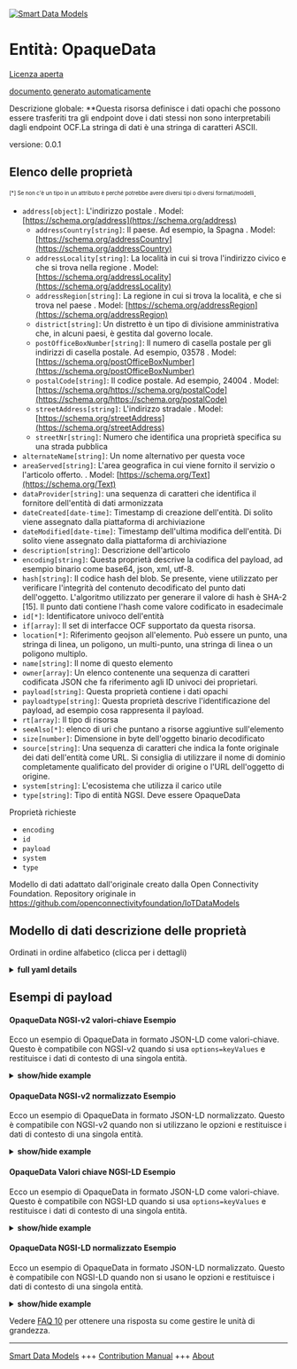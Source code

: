 <!-- 10-Header -->    
[![Smart Data Models](https://smartdatamodels.org/wp-content/uploads/2022/01/SmartDataModels_logo.png "Logo")](https://smartdatamodels.org)    
Entità: OpaqueData    
==================<!-- /10-Header -->    
<!-- 15-License -->    
[Licenza aperta](https://github.com/smart-data-models//dataModel.OCF/blob/master/OpaqueData/LICENSE.md)    
[documento generato automaticamente](https://docs.google.com/presentation/d/e/2PACX-1vTs-Ng5dIAwkg91oTTUdt8ua7woBXhPnwavZ0FxgR8BsAI_Ek3C5q97Nd94HS8KhP-r_quD4H0fgyt3/pub?start=false&loop=false&delayms=3000#slide=id.gb715ace035_0_60)    
<!-- /15-License -->    
<!-- 20-Description -->    
Descrizione globale: **Questa risorsa definisce i dati opachi che possono essere trasferiti tra gli endpoint dove i dati stessi non sono interpretabili dagli endpoint OCF.La stringa di dati è una stringa di caratteri ASCII.    
versione: 0.0.1    
<!-- /20-Description -->    
<!-- 30-PropertiesList -->    
## Elenco delle proprietà    
<sup><sub>[*] Se non c'è un tipo in un attributo è perché potrebbe avere diversi tipi o diversi formati/modelli</sub></sup>.    
- `address[object]`: L'indirizzo postale  . Model: [https://schema.org/address](https://schema.org/address)	- `addressCountry[string]`: Il paese. Ad esempio, la Spagna  . Model: [https://schema.org/addressCountry](https://schema.org/addressCountry)    
	- `addressLocality[string]`: La località in cui si trova l'indirizzo civico e che si trova nella regione  . Model: [https://schema.org/addressLocality](https://schema.org/addressLocality)    
	- `addressRegion[string]`: La regione in cui si trova la località, e che si trova nel paese  . Model: [https://schema.org/addressRegion](https://schema.org/addressRegion)    
	- `district[string]`: Un distretto è un tipo di divisione amministrativa che, in alcuni paesi, è gestita dal governo locale.      
	- `postOfficeBoxNumber[string]`: Il numero di casella postale per gli indirizzi di casella postale. Ad esempio, 03578  . Model: [https://schema.org/postOfficeBoxNumber](https://schema.org/postOfficeBoxNumber)    
	- `postalCode[string]`: Il codice postale. Ad esempio, 24004  . Model: [https://schema.org/https://schema.org/postalCode](https://schema.org/https://schema.org/postalCode)    
	- `streetAddress[string]`: L'indirizzo stradale  . Model: [https://schema.org/streetAddress](https://schema.org/streetAddress)    
	- `streetNr[string]`: Numero che identifica una proprietà specifica su una strada pubblica      
- `alternateName[string]`: Un nome alternativo per questa voce  - `areaServed[string]`: L'area geografica in cui viene fornito il servizio o l'articolo offerto.  . Model: [https://schema.org/Text](https://schema.org/Text)- `dataProvider[string]`: una sequenza di caratteri che identifica il fornitore dell'entità di dati armonizzata  - `dateCreated[date-time]`: Timestamp di creazione dell'entità. Di solito viene assegnato dalla piattaforma di archiviazione  - `dateModified[date-time]`: Timestamp dell'ultima modifica dell'entità. Di solito viene assegnato dalla piattaforma di archiviazione  - `description[string]`: Descrizione dell'articolo  - `encoding[string]`: Questa proprietà descrive la codifica del payload, ad esempio binario come base64, json, xml, utf-8.  - `hash[string]`: Il codice hash del blob. Se presente, viene utilizzato per verificare l'integrità del contenuto decodificato del punto dati dell'oggetto. L'algoritmo utilizzato per generare il valore di hash è SHA-2 [15]. Il punto dati contiene l'hash come valore codificato in esadecimale  - `id[*]`: Identificatore univoco dell'entità  - `if[array]`: Il set di interfacce OCF supportato da questa risorsa.  - `location[*]`: Riferimento geojson all'elemento. Può essere un punto, una stringa di linea, un poligono, un multi-punto, una stringa di linea o un poligono multiplo.  - `name[string]`: Il nome di questo elemento  - `owner[array]`: Un elenco contenente una sequenza di caratteri codificata JSON che fa riferimento agli ID univoci dei proprietari.  - `payload[string]`: Questa proprietà contiene i dati opachi  - `payloadtype[string]`: Questa proprietà descrive l'identificazione del payload, ad esempio cosa rappresenta il payload.  - `rt[array]`: Il tipo di risorsa  - `seeAlso[*]`: elenco di uri che puntano a risorse aggiuntive sull'elemento  - `size[number]`: Dimensione in byte dell'oggetto binario decodificato  - `source[string]`: Una sequenza di caratteri che indica la fonte originale dei dati dell'entità come URL. Si consiglia di utilizzare il nome di dominio completamente qualificato del provider di origine o l'URL dell'oggetto di origine.  - `system[string]`: L'ecosistema che utilizza il carico utile  - `type[string]`: Tipo di entità NGSI. Deve essere OpaqueData  <!-- /30-PropertiesList -->    
<!-- 35-RequiredProperties -->    
Proprietà richieste    
- `encoding`  - `id`  - `payload`  - `system`  - `type`  <!-- /35-RequiredProperties -->    
<!-- 40-RequiredProperties -->    
Modello di dati adattato dall'originale creato dalla Open Connectivity Foundation. Repository originale in https://github.com/openconnectivityfoundation/IoTDataModels    
<!-- /40-RequiredProperties -->    
<!-- 50-DataModelHeader -->    
## Modello di dati descrizione delle proprietà    
Ordinati in ordine alfabetico (clicca per i dettagli)    
<!-- /50-DataModelHeader -->    
<!-- 60-ModelYaml -->    
<details><summary><strong>full yaml details</strong></summary>      
```yaml    
OpaqueData:      
  description: This Resource defines opaque data that can be transfered between endpoints where the data itself is not interpretable by the OCF endpoints.The stringdata is a string of ASCII characters.      
  properties:      
    address:      
      description: The mailing address      
      properties:      
        addressCountry:      
          description: 'The country. For example, Spain'      
          type: string      
          x-ngsi:      
            model: https://schema.org/addressCountry      
            type: Property      
        addressLocality:      
          description: 'The locality in which the street address is, and which is in the region'      
          type: string      
          x-ngsi:      
            model: https://schema.org/addressLocality      
            type: Property      
        addressRegion:      
          description: 'The region in which the locality is, and which is in the country'      
          type: string      
          x-ngsi:      
            model: https://schema.org/addressRegion      
            type: Property      
        district:      
          description: 'A district is a type of administrative division that, in some countries, is managed by the local government'      
          type: string      
          x-ngsi:      
            type: Property      
        postOfficeBoxNumber:      
          description: 'The post office box number for PO box addresses. For example, 03578'      
          type: string      
          x-ngsi:      
            model: https://schema.org/postOfficeBoxNumber      
            type: Property      
        postalCode:      
          description: 'The postal code. For example, 24004'      
          type: string      
          x-ngsi:      
            model: https://schema.org/https://schema.org/postalCode      
            type: Property      
        streetAddress:      
          description: The street address      
          type: string      
          x-ngsi:      
            model: https://schema.org/streetAddress      
            type: Property      
        streetNr:      
          description: Number identifying a specific property on a public street      
          type: string      
          x-ngsi:      
            type: Property      
      type: object      
      x-ngsi:      
        model: https://schema.org/address      
        type: Property      
    alternateName:      
      description: An alternative name for this item      
      type: string      
      x-ngsi:      
        type: Property      
    areaServed:      
      description: The geographic area where a service or offered item is provided      
      type: string      
      x-ngsi:      
        model: https://schema.org/Text      
        type: Property      
    dataProvider:      
      description: A sequence of characters identifying the provider of the harmonised data entity      
      type: string      
      x-ngsi:      
        type: Property      
    dateCreated:      
      description: Entity creation timestamp. This will usually be allocated by the storage platform      
      format: date-time      
      type: string      
      x-ngsi:      
        type: Property      
    dateModified:      
      description: Timestamp of the last modification of the entity. This will usually be allocated by the storage platform      
      format: date-time      
      type: string      
      x-ngsi:      
        type: Property      
    description:      
      description: A description of this item      
      type: string      
      x-ngsi:      
        type: Property      
    encoding:      
      description: 'This Property describes the encoding of the payload, e.g. binary as base64, json, xml, utf-8'      
      type: string      
      x-ngsi:      
        type: Property      
    hash:      
      description: 'The hash code of the blob. If present, it is used to check the decoded content of the object data point for integrity. The algorithm used for generating the hash value is SHA-2 [15]. The data point contains the hash as a hex encoded value'      
      type: string      
      x-ngsi:      
        type: Property      
    id:      
      anyOf:      
        - description: Identifier format of any NGSI entity      
          maxLength: 256      
          minLength: 1      
          pattern: ^[\w\-\.\{\}\$\+\*\[\]`|~^@!,:\\]+$      
          type: string      
          x-ngsi:      
            type: Property      
        - description: Identifier format of any NGSI entity      
          format: uri      
          type: string      
          x-ngsi:      
            type: Property      
      description: Unique identifier of the entity      
      x-ngsi:      
        type: Property      
    if:      
      description: The OCF Interface set supported by this Resource      
      items:      
        enum:      
          - oic.if.baseline      
          - oic.if.rw      
        type: string      
      minItems: 2      
      readOnly: true      
      type: array      
      uniqueItems: true      
      x-ngsi:      
        type: Property      
    location:      
      description: 'Geojson reference to the item. It can be Point, LineString, Polygon, MultiPoint, MultiLineString or MultiPolygon'      
      oneOf:      
        - description: Geojson reference to the item. Point      
          properties:      
            bbox:      
              items:      
                type: number      
              minItems: 4      
              type: array      
            coordinates:      
              items:      
                type: number      
              minItems: 2      
              type: array      
            type:      
              enum:      
                - Point      
              type: string      
          required:      
            - type      
            - coordinates      
          title: GeoJSON Point      
          type: object      
          x-ngsi:      
            type: GeoProperty      
        - description: Geojson reference to the item. LineString      
          properties:      
            bbox:      
              items:      
                type: number      
              minItems: 4      
              type: array      
            coordinates:      
              items:      
                items:      
                  type: number      
                minItems: 2      
                type: array      
              minItems: 2      
              type: array      
            type:      
              enum:      
                - LineString      
              type: string      
          required:      
            - type      
            - coordinates      
          title: GeoJSON LineString      
          type: object      
          x-ngsi:      
            type: GeoProperty      
        - description: Geojson reference to the item. Polygon      
          properties:      
            bbox:      
              items:      
                type: number      
              minItems: 4      
              type: array      
            coordinates:      
              items:      
                items:      
                  items:      
                    type: number      
                  minItems: 2      
                  type: array      
                minItems: 4      
                type: array      
              type: array      
            type:      
              enum:      
                - Polygon      
              type: string      
          required:      
            - type      
            - coordinates      
          title: GeoJSON Polygon      
          type: object      
          x-ngsi:      
            type: GeoProperty      
        - description: Geojson reference to the item. MultiPoint      
          properties:      
            bbox:      
              items:      
                type: number      
              minItems: 4      
              type: array      
            coordinates:      
              items:      
                items:      
                  type: number      
                minItems: 2      
                type: array      
              type: array      
            type:      
              enum:      
                - MultiPoint      
              type: string      
          required:      
            - type      
            - coordinates      
          title: GeoJSON MultiPoint      
          type: object      
          x-ngsi:      
            type: GeoProperty      
        - description: Geojson reference to the item. MultiLineString      
          properties:      
            bbox:      
              items:      
                type: number      
              minItems: 4      
              type: array      
            coordinates:      
              items:      
                items:      
                  items:      
                    type: number      
                  minItems: 2      
                  type: array      
                minItems: 2      
                type: array      
              type: array      
            type:      
              enum:      
                - MultiLineString      
              type: string      
          required:      
            - type      
            - coordinates      
          title: GeoJSON MultiLineString      
          type: object      
          x-ngsi:      
            type: GeoProperty      
        - description: Geojson reference to the item. MultiLineString      
          properties:      
            bbox:      
              items:      
                type: number      
              minItems: 4      
              type: array      
            coordinates:      
              items:      
                items:      
                  items:      
                    items:      
                      type: number      
                    minItems: 2      
                    type: array      
                  minItems: 4      
                  type: array      
                type: array      
              type: array      
            type:      
              enum:      
                - MultiPolygon      
              type: string      
          required:      
            - type      
            - coordinates      
          title: GeoJSON MultiPolygon      
          type: object      
          x-ngsi:      
            type: GeoProperty      
      x-ngsi:      
        type: GeoProperty      
    name:      
      description: The name of this item      
      type: string      
      x-ngsi:      
        type: Property      
    owner:      
      description: A List containing a JSON encoded sequence of characters referencing the unique Ids of the owner(s)      
      items:      
        anyOf:      
          - description: Identifier format of any NGSI entity      
            maxLength: 256      
            minLength: 1      
            pattern: ^[\w\-\.\{\}\$\+\*\[\]`|~^@!,:\\]+$      
            type: string      
            x-ngsi:      
              type: Property      
          - description: Identifier format of any NGSI entity      
            format: uri      
            type: string      
            x-ngsi:      
              type: Property      
        description: Unique identifier of the entity      
        x-ngsi:      
          type: Property      
      type: array      
      x-ngsi:      
        type: Property      
    payload:      
      description: This Property contains the opaque data      
      type: string      
      x-ngsi:      
        type: Property      
    payloadtype:      
      description: 'This Property describes the identification of the payload, e.g. what the payload is representing '      
      type: string      
      x-ngsi:      
        type: Property      
    rt:      
      description: The Resource Type      
      items:      
        enum:      
          - oic.r.opaquedata      
        maxLength: 64      
        type: string      
      minItems: 1      
      readOnly: true      
      type: array      
      uniqueItems: true      
      x-ngsi:      
        type: Property      
    seeAlso:      
      description: list of uri pointing to additional resources about the item      
      oneOf:      
        - items:      
            format: uri      
            type: string      
          minItems: 1      
          type: array      
        - format: uri      
          type: string      
      x-ngsi:      
        type: Property      
    size:      
      description: The size in bytes of the decoded binary object      
      type: number      
      x-ngsi:      
        type: Property      
    source:      
      description: 'A sequence of characters giving the original source of the entity data as a URL. Recommended to be the fully qualified domain name of the source provider, or the URL to the source object'      
      type: string      
      x-ngsi:      
        type: Property      
    system:      
      description: The eco system that is using the payload      
      type: string      
      x-ngsi:      
        type: Property      
    type:      
      description: NGSI entity type. It has to be OpaqueData      
      enum:      
        - OpaqueData      
      type: string      
      x-ngsi:      
        type: Property      
  required:      
    - payload      
    - encoding      
    - system      
    - id      
    - type      
  type: object      
  x-derived-from: https://raw.githubusercontent.com/openconnectivityfoundation/IoTDataModels/master/OpaqueDataResURI.swagger.json      
  x-disclaimer: 'Redistribution and use in source and binary forms, with or without modification, are permitted  provided that the license conditions are met. Copyleft (c) 2022 Contributors to Smart Data Models Program'      
  x-license-url: https://github.com/smart-data-models/dataModel.OCF/blob/master/OpaqueData/LICENSE.md      
  x-model-schema: https://smart-data-models.github.io/dataModel.OCF/OpaqueData/schema.json      
  x-model-tags: OCF      
  x-version: 0.0.1      
```    
</details>      
<!-- /60-ModelYaml -->    
<!-- 70-MiddleNotes -->    
<!-- /70-MiddleNotes -->    
<!-- 80-Examples -->    
## Esempi di payload    
#### OpaqueData NGSI-v2 valori-chiave Esempio    
Ecco un esempio di OpaqueData in formato JSON-LD come valori-chiave. Questo è compatibile con NGSI-v2 quando si usa `options=keyValues` e restituisce i dati di contesto di una singola entità.    
<details><summary><strong>show/hide example</strong></summary>      
```json  
{  
  "id": "urn:ngsi-ld:OpaqueData:id:ZNOG:11395995",  
  "dateCreated": "1973-11-29T04:07:21Z",  
  "dateModified": "1971-10-13T05:50:39Z",  
  "source": "Scientist attorney movement imagine station. Rest where industry entire even. Admit whose step different provide purpose",  
  "name": "Them not painting executive cup home. Suffer management enjoy market hard. Third take production involve. Mission last situatio",  
  "alternateName": "Decision best recent what business. Goal general week member also us eight. It soon accept",  
  "description": "Of suggest year dream. Difference guy everything sign s",  
  "dataProvider": "Rich thousand short in play others reality. Especial",  
  "owner": [  
    "urn:ngsi-ld:OpaqueData:items:LWKP:53355978",  
    "urn:ngsi-ld:OpaqueData:items:JKSX:17016600"  
  ],  
  "seeAlso": [  
    "urn:ngsi-ld:OpaqueData:items:DJCA:66200669"  
  ],  
  "location": {  
    "type": "Point",  
    "coordinates": [  
      51.774314,  
      105.057187  
    ]  
  },  
  "address": {  
    "streetAddress": "All answer phone them.",  
    "addressLocality": "Military free key realize analysis but interview. Among machine enter watch during economic sell.",  
    "addressRegion": "Instead spring our east. Card physical left nation believe. Start interview year bit cut.",  
    "addressCountry": "Cold long against tonight word. At fear facto",  
    "postalCode": "Particularly policy quite whom rise. Image in politics result despite technology financial. Charge central life experience man.",  
    "postOfficeBoxNumber": "Beautiful condition pay",  
    "streetNr": "Also another international claim fill. Garden behind article.",  
    "district": "Recently save their here official. Risk interview piece memory hair. Reflect will main program reveal product wife."  
  },  
  "areaServed": "Increase instead work class info",  
  "rt": [  
    "oic.r.opaquedata"  
  ],  
  "payload": "Drop produce medical defense size. Money especially exist artis",  
  "encoding": "Natural every",  
  "payloadtype": "Soldier light read do not ",  
  "size": 864,  
  "hash": "American whole magazine truth stop whose. On traditional measure example sense peace. Would mouth relate own chair.",  
  "system": "Together range line beyond. First policy daughter need kind miss.",  
  "if": [  
    "oic.if.baseline",  
    "oic.if.rw"  
  ],  
  "type": "OpaqueData"  
}  
```  
</details>    
#### OpaqueData NGSI-v2 normalizzato Esempio    
Ecco un esempio di OpaqueData in formato JSON-LD normalizzato. Questo è compatibile con NGSI-v2 quando non si utilizzano le opzioni e restituisce i dati di contesto di una singola entità.    
<details><summary><strong>show/hide example</strong></summary>      
```json  
{  
  "id": "urn:ngsi-ld:OpaqueData:id:ZNOG:11395995",  
  "dateCreated": {  
    "type": "DateTime",  
    "value": "1973-11-29T04:07:21Z"  
  },  
  "dateModified": {  
    "type": "DateTime",  
    "value": "1971-10-13T05:50:39Z"  
  },  
  "source": {  
    "type": "Text",  
    "value": "Scientist attorney movement imagine station. Rest where industry entire even. Admit whose step different provide purpose"  
  },  
  "name": {  
    "type": "Text",  
    "value": "Them not painting executive cup home. Suffer management enjoy market hard. Third take production involve. Mission last situatio"  
  },  
  "alternateName": {  
    "type": "Text",  
    "value": "Decision best recent what business. Goal general week member also us eight. It soon accept"  
  },  
  "description": {  
    "type": "Text",  
    "value": "Of suggest year dream. Difference guy everything sign s"  
  },  
  "dataProvider": {  
    "type": "Text",  
    "value": "Rich thousand short in play others reality. Especial"  
  },  
  "owner": {  
    "type": "StructuredValue",  
    "value": [  
      "urn:ngsi-ld:OpaqueData:items:LWKP:53355978",  
      "urn:ngsi-ld:OpaqueData:items:JKSX:17016600"  
    ]  
  },  
  "seeAlso": {  
    "type": "StructuredValue",  
    "value": [  
      "urn:ngsi-ld:OpaqueData:items:DJCA:66200669"  
    ]  
  },  
  "location": {  
    "type": "geo:json",  
    "value": {  
      "type": "Point",  
      "coordinates": [  
        51.774314,  
        105.057187  
      ]  
    }  
  },  
  "address": {  
    "type": "StructuredValue",  
    "value": {  
      "streetAddress": "All answer phone them.",  
      "addressLocality": "Military free key realize analysis but interview. Among machine enter watch during economic sell.",  
      "addressRegion": "Instead spring our east. Card physical left nation believe. Start interview year bit cut.",  
      "addressCountry": "Cold long against tonight word. At fear facto",  
      "postalCode": "Particularly policy quite whom rise. Image in politics result despite technology financial. Charge central life experience man.",  
      "postOfficeBoxNumber": "Beautiful condition pay",  
      "streetNr": "Also another international claim fill. Garden behind article.",  
      "district": "Recently save their here official. Risk interview piece memory hair. Reflect will main program reveal product wife."  
    }  
  },  
  "areaServed": {  
    "type": "Text",  
    "value": "Increase instead work class info"  
  },  
  "rt": {  
    "type": "StructuredValue",  
    "value": [  
      "oic.r.opaquedata"  
    ]  
  },  
  "payload": {  
    "type": "Text",  
    "value": "Drop produce medical defense size. Money especially exist artis"  
  },  
  "encoding": {  
    "type": "Text",  
    "value": "Natural every"  
  },  
  "payloadtype": {  
    "type": "Text",  
    "value": "Soldier light read do not "  
  },  
  "size": {  
    "type": "Number",  
    "value": 864  
  },  
  "hash": {  
    "type": "Text",  
    "value": "American whole magazine truth stop whose. On traditional measure example sense peace. Would mouth relate own chair."  
  },  
  "system": {  
    "type": "Text",  
    "value": "Together range line beyond. First policy daughter need kind miss."  
  },  
  "if": {  
    "type": "StructuredValue",  
    "value": [  
      "oic.if.baseline",  
      "oic.if.rw"  
    ]  
  },  
  "type": "OpaqueData"  
}  
```  
</details>    
#### OpaqueData Valori chiave NGSI-LD Esempio    
Ecco un esempio di OpaqueData in formato JSON-LD come valori-chiave. Questo è compatibile con NGSI-LD quando si usa `options=keyValues` e restituisce i dati di contesto di una singola entità.    
<details><summary><strong>show/hide example</strong></summary>      
```json  
{  
  "id": "urn:ngsi-ld:OpaqueData:id:ZNOG:11395995",  
  "dateCreated": "1973-11-29T04:07:21Z",  
  "dateModified": "1971-10-13T05:50:39Z",  
  "source": "Scientist attorney movement imagine station. Rest where industry entire even. Admit whose step different provide purpose",  
  "name": "Them not painting executive cup home. Suffer management enjoy market hard. Third take production involve. Mission last situatio",  
  "alternateName": "Decision best recent what business. Goal general week member also us eight. It soon accept",  
  "description": "Of suggest year dream. Difference guy everything sign s",  
  "dataProvider": "Rich thousand short in play others reality. Especial",  
  "owner": [  
    "urn:ngsi-ld:OpaqueData:items:LWKP:53355978",  
    "urn:ngsi-ld:OpaqueData:items:JKSX:17016600"  
  ],  
  "seeAlso": [  
    "urn:ngsi-ld:OpaqueData:items:DJCA:66200669"  
  ],  
  "location": {  
    "type": "Point",  
    "coordinates": [  
      51.774314,  
      105.057187  
    ]  
  },  
  "address": {  
    "streetAddress": "All answer phone them.",  
    "addressLocality": "Military free key realize analysis but interview. Among machine enter watch during economic sell.",  
    "addressRegion": "Instead spring our east. Card physical left nation believe. Start interview year bit cut.",  
    "addressCountry": "Cold long against tonight word. At fear facto",  
    "postalCode": "Particularly policy quite whom rise. Image in politics result despite technology financial. Charge central life experience man.",  
    "postOfficeBoxNumber": "Beautiful condition pay",  
    "streetNr": "Also another international claim fill. Garden behind article.",  
    "district": "Recently save their here official. Risk interview piece memory hair. Reflect will main program reveal product wife."  
  },  
  "areaServed": "Increase instead work class info",  
  "rt": [  
    "oic.r.opaquedata"  
  ],  
  "payload": "Drop produce medical defense size. Money especially exist artis",  
  "encoding": "Natural every",  
  "payloadtype": "Soldier light read do not ",  
  "size": 864,  
  "hash": "American whole magazine truth stop whose. On traditional measure example sense peace. Would mouth relate own chair.",  
  "system": "Together range line beyond. First policy daughter need kind miss.",  
  "if": [  
    "oic.if.baseline",  
    "oic.if.rw"  
  ],  
  "type": "OpaqueData",  
  "@context": [  
    "https://smartdatamodels.org/context.jsonld"  
  ]  
}  
```  
</details>    
#### OpaqueData NGSI-LD normalizzato Esempio    
Ecco un esempio di OpaqueData in formato JSON-LD normalizzato. Questo è compatibile con NGSI-LD quando non si usano le opzioni e restituisce i dati di contesto di una singola entità.    
<details><summary><strong>show/hide example</strong></summary>      
```json  
{  
    "id": "urn:ngsi-ld:OpaqueData:id:ZNOG:11395995",  
    "dateCreated": {  
        "type": "Property",  
        "value": {  
            "@type": "DateTime",  
            "@value": "1973-11-29T04:07:21Z"  
        }  
    },  
    "dateModified": {  
        "type": "Property",  
        "value": {  
            "@type": "DateTime",  
            "@value": "1971-10-13T05:50:39Z"  
        }  
    },  
    "source": {  
        "type": "Property",  
        "value": "Scientist attorney movement imagine station. Rest where industry entire even. Admit whose step different provide purpose"  
    },  
    "name": {  
        "type": "Property",  
        "value": "Them not painting executive cup home. Suffer management enjoy market hard. Third take production involve. Mission last situatio"  
    },  
    "alternateName": {  
        "type": "Property",  
        "value": "Decision best recent what business. Goal general week member also us eight. It soon accept"  
    },  
    "description": {  
        "type": "Property",  
        "value": "Of suggest year dream. Difference guy everything sign s"  
    },  
    "dataProvider": {  
        "type": "Property",  
        "value": "Rich thousand short in play others reality. Especial"  
    },  
    "owner": {  
        "type": "Property",  
        "value": [  
            "urn:ngsi-ld:OpaqueData:items:LWKP:53355978",  
            "urn:ngsi-ld:OpaqueData:items:JKSX:17016600"  
        ]  
    },  
    "seeAlso": {  
        "type": "Property",  
        "value": [  
            "urn:ngsi-ld:OpaqueData:items:DJCA:66200669"  
        ]  
    },  
    "location": {  
        "type": "GeoProperty",  
        "value": {  
            "type": "Point",  
            "coordinates": [  
                51.774314,  
                105.057187  
            ]  
        }  
    },  
    "address": {  
        "type": "Property",  
        "value": {  
            "streetAddress": "All answer phone them.",  
            "addressLocality": "Military free key realize analysis but interview. Among machine enter watch during economic sell.",  
            "addressRegion": "Instead spring our east. Card physical left nation believe. Start interview year bit cut.",  
            "addressCountry": "Cold long against tonight word. At fear facto",  
            "postalCode": "Particularly policy quite whom rise. Image in politics result despite technology financial. Charge central life experience man.",  
            "postOfficeBoxNumber": "Beautiful condition pay",  
            "streetNr": "Also another international claim fill. Garden behind article.",  
            "district": "Recently save their here official. Risk interview piece memory hair. Reflect will main program reveal product wife."  
        }  
    },  
    "areaServed": {  
        "type": "Property",  
        "value": "Increase instead work class info"  
    },  
    "rt": {  
        "type": "Property",  
        "value": [  
            "oic.r.opaquedata"  
        ]  
    },  
    "payload": {  
        "type": "Property",  
        "value": "Drop produce medical defense size. Money especially exist artis"  
    },  
    "encoding": {  
        "type": "Property",  
        "value": "Natural every"  
    },  
    "payloadtype": {  
        "type": "Property",  
        "value": "Soldier light read do not "  
    },  
    "size": {  
        "type": "Property",  
        "value": 864  
    },  
    "hash": {  
        "type": "Property",  
        "value": "American whole magazine truth stop whose. On traditional measure example sense peace. Would mouth relate own chair."  
    },  
    "system": {  
        "type": "Property",  
        "value": "Together range line beyond. First policy daughter need kind miss."  
    },  
    "if": {  
        "type": "Property",  
        "value": [  
            "oic.if.baseline",  
            "oic.if.rw"  
        ]  
    },  
    "type": "OpaqueData",  
    "@context": [  
        "https://smartdatamodels.org/context.jsonld"  
    ]  
}  
```  
</details><!-- /80-Examples -->    
<!-- 90-FooterNotes -->    
<!-- /90-FooterNotes -->    
<!-- 95-Units -->    
Vedere [FAQ 10](https://smartdatamodels.org/index.php/faqs/) per ottenere una risposta su come gestire le unità di grandezza.    
<!-- /95-Units -->    
<!-- 97-LastFooter -->    
---    
[Smart Data Models](https://smartdatamodels.org) +++ [Contribution Manual](https://bit.ly/contribution_manual) +++ [About](https://bit.ly/Introduction_SDM)<!-- /97-LastFooter -->    
